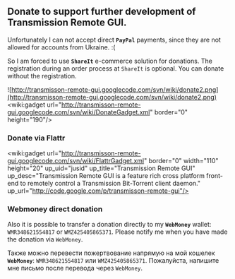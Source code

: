 ## Donate to support further development of Transmission Remote GUI. ##
Unfortunately I can not accept direct **`PayPal`** payments, since they are not allowed for accounts from Ukraine. :(

So I am forced to use **`ShareIt`** e-commerce solution for donations. The registration during an order process at `ShareIt` is optional. You can donate without the registration.

![http://transmisson-remote-gui.googlecode.com/svn/wiki/donate2.png](http://transmisson-remote-gui.googlecode.com/svn/wiki/donate2.png)
&lt;wiki:gadget url="http://transmisson-remote-gui.googlecode.com/svn/wiki/DonateGadget.xml" border="0" height="190"/&gt;

### Donate via Flattr ###
<wiki:gadget url="http://transmisson-remote-gui.googlecode.com/svn/wiki/FlattrGadget.xml" border="0" width="110" height="20" up\_uid="jusid" up\_title="Transmission Remote GUI" up\_desc="Transmission Remote GUI is a feature rich cross platform front-end to remotely control a Transmission Bit-Torrent client daemon." up\_url="http://code.google.com/p/transmisson-remote-gui"/>

### Webmoney direct donation ###
Also it is possible to transfer a donation directly to my **`WebMoney`** wallet: `WMR348621554817` or `WMZ425405865371`. Please notify me when you have made the donation via `WebMoney`.

Также можно перевести пожертвование напрямую на мой кошелек **`WebMoney`**:  `WMR348621554817` или `WMZ425405865371`. Пожалуйста, напишите мне письмо после перевода через `WebMoney`.